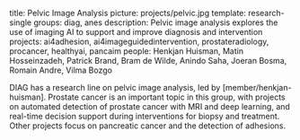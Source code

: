 title: Pelvic Image Analysis
picture: projects/pelvic.jpg
template: research-single
groups: diag, anes
description: Pelvic image analysis explores the use of imaging AI to support and improve diagnosis and intervention
projects: ai4adhesion, ai4imageguidedintervention, prostateradiology, procancer, healthyai, pancaim
people: Henkjan Huisman, Matin Hosseinzadeh, Patrick Brand, Bram de Wilde, Anindo Saha, Joeran Bosma, Romain Andre, Vilma Bozgo

DIAG has a research line on pelvic image analysis, led by [member/henkjan-huisman]. Prostate cancer is an important topic in this group, with projects on automated detection of prostate cancer with MRI and deep learning, and real-time decision support during interventions for biopsy and treatment. Other projects focus on pancreatic cancer and the detection of adhesions.
